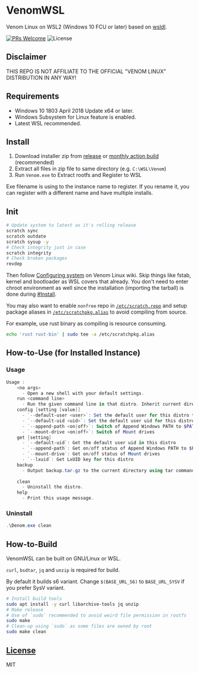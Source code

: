 # VenomWSL

Venom Linux on WSL2 (Windows 10 FCU or later) based on [wsldl](https://github.com/yuk7/wsldl).

[![PRs Welcome](https://img.shields.io/badge/PRs-welcome-brightgreen.svg?style=flat-square)](http://makeapullrequest.com)
![License](https://img.shields.io/github/license/Vinfall/VenomWSL.svg?style=flat-square)

## Disclaimer

THIS REPO IS NOT AFFILIATE TO THE OFFICIAL "VENOM LINUX" DISTRIBUTION IN ANY WAY!

## Requirements

* Windows 10 1803 April 2018 Update x64 or later.
* Windows Subsystem for Linux feature is enabled.
* Latest WSL recommended.

## Install

1. Download installer zip from [release](https://github.com/Vinfall/VenomWSL/releases/latest) or [monthly action build](https://github.com/Vinfall/VenomWSL/releases/tag/action-build) (recommended)
2. Extract all files in zip file to same directory (e.g. `C:\WSL\Venom`)
3. Run `Venom.exe` to Extract rootfs and Register to WSL

Exe filename is using to the instance name to register.
If you rename it, you can register with a different name and have multiple installs.

## Init

```sh
# Update system to latest as it's rolling release
scratch sync
scratch outdate
scratch sysup -y
# Check integrity just in case
scratch integrity
# Check broken packages
revdep
```

Then follow [Configuring system](https://venomlinux.org/wiki#installation.configuring-system) on Venom Linux wiki.
Skip things like fstab, kernel and bootloader as WSL covers that already.
You don't need to enter chroot environment as well since the installation (importing the tarball) is done during [#Install](#install).

You may also want to enable `nonfree` repo in [`/etc/scratch.repo`](https://venomlinux.org/wiki#package-manager.etcscratchpkgrepo)
and setup package aliases in [`/etc/scratchpkg.alias`](https://venomlinux.org/wiki#package-manager.etcscratchpkgalias) to avoid compiling from source.

For example, use rust binary as compiling is resource consuming.

```sh
echo 'rust rust-bin' | sudo tee -a /etc/scratchpkg.alias
```

## How-to-Use (for Installed Instance)

### Usage

```powershell
Usage :
    <no args>
      - Open a new shell with your default settings.
    run <command line>
      - Run the given command line in that distro. Inherit current directory.
    config [setting [value]]
      - `--default-user <user>`: Set the default user for this distro to <user>
      - `--default-uid <uid>`: Set the default user uid for this distro to <uid>
      - `--append-path <on|off>`: Switch of Append Windows PATH to $PATH
      - `--mount-drive <on|off>`: Switch of Mount drives
    get [setting]
      - `--default-uid`: Get the default user uid in this distro
      - `--append-path`: Get on/off status of Append Windows PATH to $PATH
      - `--mount-drive`: Get on/off status of Mount drives
      - `--lxuid`: Get LxUID key for this distro
    backup
      - Output backup.tar.gz to the current directory using tar command.
      
    clean
      - Uninstall the distro.
    help
      - Print this usage message.
```

### Uninstall

```powershell
.\Denom.exe clean
```

## How-to-Build

VenomWSL can be built on GNU/Linux or WSL.

`curl`, `bsdtar`, `jq` and `unzip` is required for build.

By default it builds s6 variant.
Change `$(BASE_URL_S6)` to `BASE_URL_SYSV` if you prefer SysV variant.

```bash
# Install build tools
sudo apt install -y curl libarchive-tools jq unzip
# Make release
# Use of `sudo` recommended to avoid weird file permission in rootfs
sudo make
# Clean-up using `sudo` as some files are owned by root
sudo make clean
```

## [License](LICENSE)

MIT
